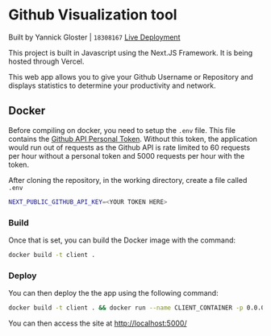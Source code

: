 # Github Visualization tool

Built by Yannick Gloster | `18308167`
[Live Deployment](https://github-visualization.vercel.app/)

This project is built in Javascript using the Next.JS Framework. It is being hosted through Vercel.

This web app allows you to give your Github Username or Repository and displays statistics to determine your productivity and network.

## Docker

Before compiling on docker, you need to setup the `.env` file. This file contains the [Github API Personal Token](https://github.com/settings/tokens/). Without this token, the application would run out of requests as the Github API is rate limited to 60 requests per hour without a personal token and 5000 requests per hour with the token.

After cloning the repository, in the working directory, create a file called `.env`

```bash
NEXT_PUBLIC_GITHUB_API_KEY=<YOUR TOKEN HERE>
```

### Build

Once that is set, you can build the Docker image with the command:

```bash
docker build -t client .
```

### Deploy

You can then deploy the the app using the following command:

```bash
docker build -t client . && docker run --name CLIENT_CONTAINER -p 0.0.0.0:5000:3000 client
```

You can then access the site at [http://localhost:5000/](http://localhost:5000/)
